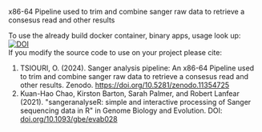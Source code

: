 x86-64 Pipeline used to trim and combine sanger raw data to retrieve a consesus read and other results  

To use the already build docker container, binary apps, usage look up: [![DOI](https://zenodo.org/badge/DOI/10.5281/zenodo.11354725.svg)](https://doi.org/10.5281/zenodo.11354725)  
If you modify the source code to use on your project please cite:
1. TSIOURI, O. (2024). Sanger analysis pipeline: An x86-64 Pipeline used to trim and combine sanger raw data to retrieve a consesus read and other results. Zenodo. https://doi.org/10.5281/zenodo.11354725
2. Kuan-Hao Chao, Kirston Barton, Sarah Palmer, and Robert Lanfear (2021). "sangeranalyseR: simple and interactive processing of Sanger sequencing data in R" in Genome Biology and Evolution. DOI: [doi.org/10.1093/gbe/evab028](https://doi.org/10.1093/gbe/evab028)
